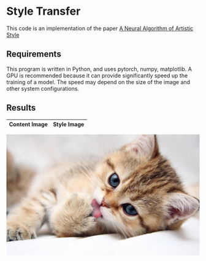 # Style Transfer 
This code is an implementation of the paper [A Neural Algorithm of Artistic Style](https://arxiv.org/pdf/1508.06576.pdf)

## Requirements
This program is written in Python, and uses pytorch, numpy, matplotlib.
A GPU is recommended because it can provide significantly speed up the training of a model. The speed may depend on the size of the image and other system configurations.

## Results

| Content Image             |  Style Image |
:-------------------------:|:-------------------------:
![](https://github.com/HarshRangwala/NeuralNetworkProjects/blob/master/Style%20Transfer%20with%20PyTorch/cat.jpeg?v=4000&s=200)

